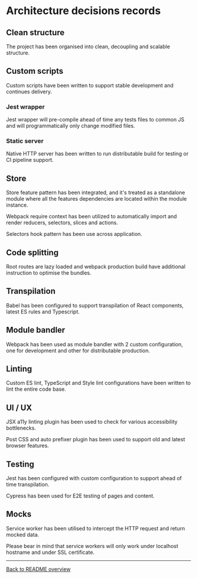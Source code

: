 # Architecture decisions records

## Clean structure
The project has been organised into clean, decoupling and scalable structure.


## Custom scripts
Custom scripts have been written to support stable development and continues delivery.

### Jest wrapper
Jest wrapper will pre-compile ahead of time any tests files to common JS and will programmatically only change modified files.

### Static server
Native HTTP server has been written to run distributable build for testing or CI pipeline support.


## Store
Store feature pattern has been integrated, and it's treated as a standalone module where all the features dependencies are located within the module instance.

Webpack require context has been utilized to automatically import and render reducers, selectors, slices and actions.

Selectors hook pattern has been use across application.


## Code splitting
Root routes are lazy loaded and webpack production build have additional instruction to optimise the bundles.


## Transpilation
Babel has been configured to support transpilation of React components, latest ES rules and Typescript.


## Module bandler
Webpack has been used as module bandler with 2 custom configuration, one for development and other for distributable production.


## Linting
Custom ES lint, TypeScript and Style lint configurations have been written to lint the entire code base.


## UI / UX
JSX a11y linting plugin has been used to check for various accessibility bottlenecks.

Post CSS and auto prefixer plugin has been used to support old and latest browser features.

## Testing
Jest has been configured with custom configuration to support ahead of time transpilation.

Cypress has been used for E2E testing of pages and content.


## Mocks
Service worker has been utilised to intercept the HTTP request and return mocked data.

Please bear in mind that service workers will only work under localhost hostname and under SSL certificate.

---

[Back to README overview](../README.md)
